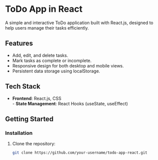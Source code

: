 # ToDo App in React  
A simple and interactive ToDo application built with React.js, designed to help users manage their tasks efficiently.  

## Features  
- Add, edit, and delete tasks.  
- Mark tasks as complete or incomplete.  
- Responsive design for both desktop and mobile views.  
- Persistent data storage using localStorage.  

## Tech Stack  
- **Frontend**: React.js, CSS  
\- **State Management**: React Hooks (useState, useEffect)  

## Getting Started  

### Installation  
1. Clone the repository:  
   ```bash  
   git clone https://github.com/your-username/todo-app-react.git  
